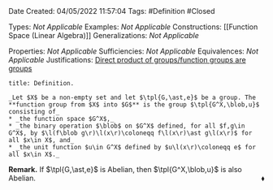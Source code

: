 <br />
<br />

Date Created: 04/05/2022 11:57:04
Tags: #Definition #Closed

Types: _Not Applicable_
Examples: _Not Applicable_
Constructions: [[Function Space (Linear Algebra)]]
Generalizations: _Not Applicable_

Properties: _Not Applicable_
Sufficiencies: _Not Applicable_
Equivalences: _Not Applicable_
Justifications: [Direct product of groups/function groups are groups](Direct%20product%20of%20groups%20slash%20function%20groups%20are%20groups.md)

``` ad-Definition
title: Definition.

_Let $X$ be a non-empty set and let $\tpl{G,\ast,e}$ be a group. The **function group from $X$ into $G$** is the group $\tpl{G^X,\blob,u}$ consisting of_
* _the function space $G^X$,_
* _the binary operation $\blob$ on $G^X$ defined, for all $f,g\in G^X$, by $\l(f\blob g\r)\l(x\r)\coloneqq f\l(x\r)\ast g\l(x\r)$ for all $x\in X$, and_
* _the unit function $u\in G^X$ defined by $u\l(x\r)\coloneqq e$ for all $x\in X$._

```

**Remark.** If $\tpl{G,\ast,e}$ is Abelian, then $\tpl{G^X,\blob,u}$ is also Abelian.<span style="float:right;">$\blacklozenge$</span>

